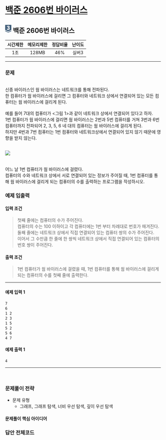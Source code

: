 
# [백준 2606번 바이러스](https://www.acmicpc.net/problem/2606)

## <img src="https://raw.githubusercontent.com/gudals-kim/Studyroom/0c61bf1ad9b6434ff624dbab4012654df8c92b01/codingtest/img/rank/silver_3.svg" width="20">  백준 2606번 바이러스  


| 시간제한 | 메모리제한 | 정답비율 | 난이도 | 
|:----:|:-----:|:----:|:---:|
|  1초  | 128MB | 	46%  | 실버3 |

---

### 문제
 

  

<br> 신종 바이러스인 웜 바이러스는 네트워크를 통해 전파된다.
<br> 한 컴퓨터가 웜 바이러스에 걸리면 그 컴퓨터와 네트워크 상에서 연결되어 있는 모든 컴퓨터는 웜 바이러스에 걸리게 된다.
<br> 
<br> 예를 들어 7대의 컴퓨터가 <그림 1>과 같이 네트워크 상에서 연결되어 있다고 하자.
<br> 1번 컴퓨터가 웜 바이러스에 걸리면 웜 바이러스는 2번과 5번 컴퓨터를 거쳐 3번과 6번 컴퓨터까지 전파되어 2, 3, 5, 6 네 대의 컴퓨터는 웜 바이러스에 걸리게 된다.
<br> 하지만 4번과 7번 컴퓨터는 1번 컴퓨터와 네트워크상에서 연결되어 있지 않기 때문에 영향을 받지 않는다.
<br>
<br>

<img src="/Users/gudals/Documents/github/Studyroom/codingtest/img/backjoon_2606_1.png">
<br>

<br> 어느 날 1번 컴퓨터가 웜 바이러스에 걸렸다.
<br> 컴퓨터의 수와 네트워크 상에서 서로 연결되어 있는 정보가 주어질 때, 1번 컴퓨터를 통해 웜 바이러스에 걸리게 되는 컴퓨터의 수를 출력하는 프로그램을 작성하시오.


### 예제 입출력

#### 입력 조건
> 첫째 줄에는 컴퓨터의 수가 주어진다.<br>
> 컴퓨터의 수는 100 이하이고 각 컴퓨터에는 1번 부터 차례대로 번호가 매겨진다.<br>
> 둘째 줄에는 네트워크 상에서 직접 연결되어 있는 컴퓨터 쌍의 수가 주어진다.<br>
> 이어서 그 수만큼 한 줄에 한 쌍씩 네트워크 상에서 직접 연결되어 있는 컴퓨터의 번호 쌍이 주어진다.<br>
#### 출력 조건
> 1번 컴퓨터가 웜 바이러스에 걸렸을 때, 1번 컴퓨터를 통해 웜 바이러스에 걸리게 되는 컴퓨터의 수를 첫째 줄에 출력한다.<br>
---
#### 예제 입력 1
```
7
6
1 2
2 3
1 5
5 2
5 6
4 7
```
#### 예제 출력 1
```
4
```

---


<br>

### 문제풀이 전략
- 문제 유형
  - 그래프, 그래프 탐색, 너비 우선 탐색, 깊이 우선 탐색

#### 문제풀이 핵심 아이디어




### 답안 전체코드

```py

```
